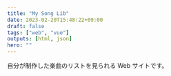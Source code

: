 ```yaml
---
title: "My Song Lib"
date: 2023-02-20T15:48:22+09:00
draft: false
tags: ["web", "vue"]
outputs: [html, json]
hero: ""
---
```


自分が制作した楽曲のリストを見られる Web サイトです。
